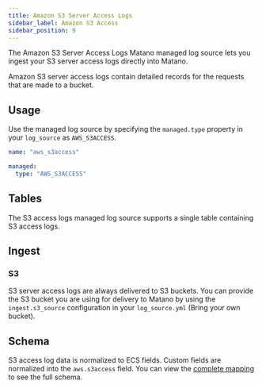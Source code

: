 ```yaml
---
title: Amazon S3 Server Access Logs
sidebar_label: Amazon S3 Access
sidebar_position: 9
---
```


The Amazon S3 Server Access Logs Matano managed log source lets you ingest your S3 server access logs directly into Matano.

Amazon S3 server access logs contain detailed records for the requests that are made to a bucket.

## Usage

Use the managed log source by specifying the `managed.type` property in your `log_source` as `AWS_S3ACCESS`.

```yml
name: "aws_s3access"

managed:
  type: "AWS_S3ACCESS"
```

## Tables

The S3 access logs managed log source supports a single table containing S3 access logs.


## Ingest

### S3

S3 server access logs are always delivered to S3 buckets. You can provide the S3 bucket you are using for delivery to Matano by using the `ingest.s3_source` configuration in your `log_source.yml` (Bring your own bucket).

## Schema

S3 access log data is normalized to ECS fields. Custom fields are normalized into the `aws.s3access` field. You can view the [complete mapping][1] to see the full schema.

[1]: https://github.com/matanolabs/matano/blob/main/data/managed/log_sources/aws_s3access/log_source.yml